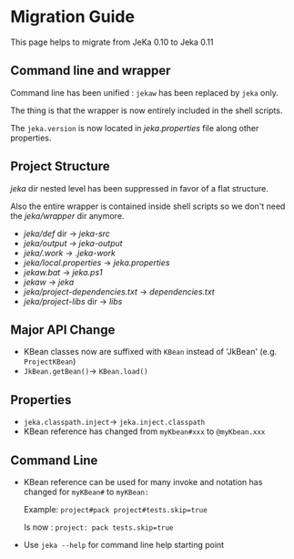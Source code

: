 # Migration Guide

This page helps to migrate from JeKa 0.10 to Jeka 0.11

## Command line and wrapper

Command line has been unified : `jekaw` has been replaced by `jeka` only.

The thing is that the wrapper is now entirely included in the shell scripts.

The `jeka.version` is now located in *jeka.properties* file along other properties.

## Project Structure

*jeka* dir nested level has been suppressed in favor of a flat structure.

Also the entire wrapper is contained inside shell scripts so we don't need the *jeka/wrapper* dir anymore.

- *jeka/def* dir -> *jeka-src*
- *jeka/output* -> *jeka-output*
- *jeka/.work* -> *.jeka-work*
- *jeka/local.properties* -> *jeka.properties*
- *jekaw.bat* -> *jeka.ps1*
- *jekaw* -> *jeka*
- *jeka/project-dependencies.txt* -> *dependencies.txt*
- *jeka/project-libs* dir -> *libs*


## Major API Change

- KBean classes now are suffixed with `KBean` instead of 'JkBean' (e.g. `ProjectKBean`)
- `JkBean.getBean()`-> `KBean.load()`

## Properties

- `jeka.classpath.inject`-> `jeka.inject.classpath`
-  KBean reference has changed from `myKbean#xxx` to `@myKbean.xxx`

## Command Line

- KBean reference can be used for many invoke and notation has changed for `myKBean#` to `myKBean: `
  
  Example: `project#pack project#tests.skip=true`
  
  Is now :   `project: pack tests.skip=true` 

- Use `jeka --help` for command line help starting point